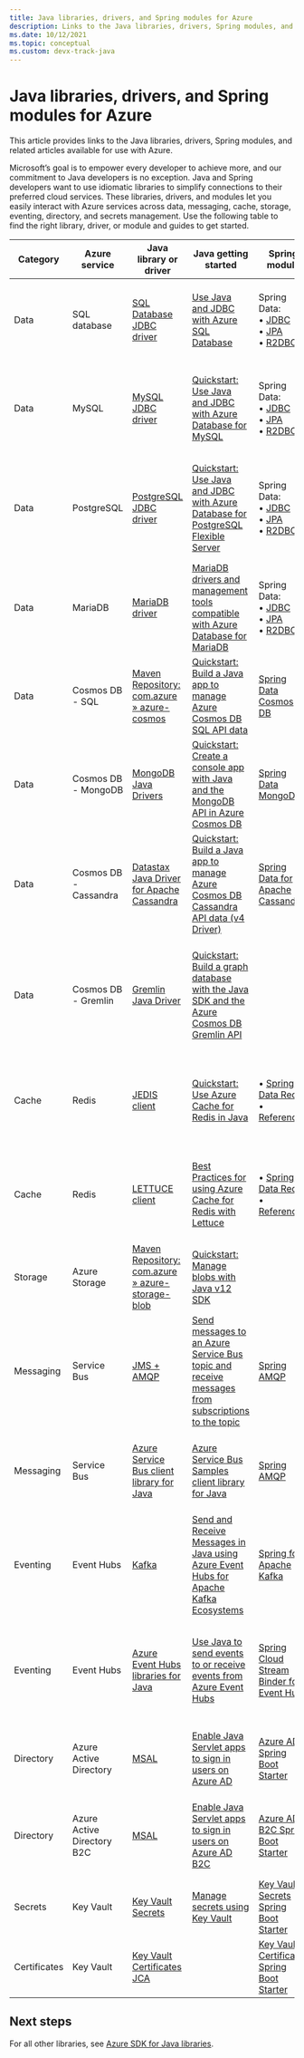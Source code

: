 ```yaml
---
title: Java libraries, drivers, and Spring modules for Azure
description: Links to the Java libraries, drivers, Spring modules, and related articles available for use with Azure.
ms.date: 10/12/2021
ms.topic: conceptual
ms.custom: devx-track-java
---
```


# Java libraries, drivers, and Spring modules for Azure

This article provides links to the Java libraries, drivers, Spring modules, and related articles available for use with Azure.

Microsoft’s goal is to empower every developer to achieve more, and our commitment to Java developers is no exception. Java and Spring developers want to use idiomatic libraries to simplify connections to their preferred cloud services. These libraries, drivers, and modules let you easily interact with Azure services across data, messaging, cache, storage, eventing, directory, and secrets management. Use the following table to find the right library, driver, or module and guides to get started.

<!-- In raw Markdown, this table is best viewed with word-wrap turned off. -->

| Category     | Azure service              | Java library or driver                             | Java getting started                                                                               | Spring module                                          | Spring getting started                                                                                                                           |
|--------------|----------------------------|----------------------------------------------------|----------------------------------------------------------------------------------------------------|--------------------------------------------------------|--------------------------------------------------------------------------------------------------------------------------------------------------|
| Data         | SQL database               | [SQL Database JDBC driver]                         | [Use Java and JDBC with Azure SQL Database]                                                        | Spring Data: <br> • [JDBC] <br> • [JPA] <br> • [R2DBC] | Use Spring Data with Azure SQL Database: <br> • [JDBC][JDBC SQL] <br> • [JPA][JPA SQL] <br> • [R2DBC][R2DBC SQL]                                 |
| Data         | MySQL                      | [MySQL JDBC driver]                                | [Quickstart: Use Java and JDBC with Azure Database for MySQL]                                      | Spring Data: <br> • [JDBC] <br> • [JPA] <br> • [R2DBC] | Use Spring Data with Azure Database for MySQL: <br> • [JDBC][JDBC MySQL] <br> • [JPA][JPA MySQL] <br> • [R2DBC][R2DBC MySQL]                     |
| Data         | PostgreSQL                 | [PostgreSQL JDBC driver]                           | [Quickstart: Use Java and JDBC with Azure Database for PostgreSQL Flexible Server]                 | Spring Data: <br> • [JDBC] <br> • [JPA] <br> • [R2DBC] | Use Spring Data with Azure Database for PostgreSQL: <br> • [JDBC][JDBC PostgreSQL] <br> • [JPA][JPA PostgreSQL] <br> • [R2DBC][R2DBC PostgreSQL] |
| Data         | MariaDB                    | [MariaDB driver]                                   | [MariaDB drivers and management tools compatible with Azure Database for MariaDB]                  | Spring Data: <br> • [JDBC] <br> • [JPA] <br> • [R2DBC] | Use Spring Data with Azure Database for MySQL: <br> • [JDBC][JDBC MySQL] <br> • [JPA][JPA MySQL] <br> • [R2DBC][R2DBC MySQL]                     |
| Data         | Cosmos DB - SQL            | [Maven Repository: com.azure » azure-cosmos]       | [Quickstart: Build a Java app to manage Azure Cosmos DB SQL API data]                              | [Spring Data Cosmos DB]                                | [How to use the Spring Boot Starter with the Azure Cosmos DB SQL API]                                                                            |
| Data         | Cosmos DB - MongoDB        | [MongoDB Java Drivers]                             | [Quickstart: Create a console app with Java and the MongoDB API in Azure Cosmos DB]                | [Spring Data MongoDB]                                  | [How to use Spring Data MongoDB API with Azure Cosmos DB]                                                                                        |
| Data         | Cosmos DB - Cassandra      | [Datastax Java Driver for Apache Cassandra]        | [Quickstart: Build a Java app to manage Azure Cosmos DB Cassandra API data (v4 Driver)]            | [Spring Data for Apache Cassandra]                     | [How to use Spring Data Apache Cassandra API with Azure Cosmos DB]                                                                               |
| Data         | Cosmos DB - Gremlin        | [Gremlin Java Driver]                              | [Quickstart: Build a graph database with the Java SDK and the Azure Cosmos DB Gremlin API]         |                                                        | [Quickstart: Build a graph database with the Java SDK and the Azure Cosmos DB Gremlin API]                                                       |
| Cache        | Redis                      | [JEDIS client]                                     | [Quickstart: Use Azure Cache for Redis in Java]                                                    | • [Spring Data Redis] <br> • [Reference]               | [Configure a Spring Boot Initializer app to use Redis in the cloud with Azure Redis Cache]                                                       |
| Cache        | Redis                      | [LETTUCE client]                                   | [Best Practices for using Azure Cache for Redis with Lettuce]                                      | • [Spring Data Redis] <br> • [Reference]               | [Configure a Spring Boot Initializer app to use Redis in the cloud with Azure Redis Cache]                                                       |
| Storage      | Azure Storage              | [Maven Repository: com.azure » azure-storage-blob] | [Quickstart: Manage blobs with Java v12 SDK]                                                       |                                                        | [How to use the Spring Boot Starter for Azure Storage]                                                                                           |
| Messaging    | Service Bus                | [JMS + AMQP]                                       | [Send messages to an Azure Service Bus topic and receive messages from subscriptions to the topic] | [Spring AMQP]                                          | [How to use Spring Boot Starter for Azure Service Bus JMS]                                                                              |
| Messaging    | Service Bus                | [Azure Service Bus client library for Java]        | [Azure Service Bus Samples client library for Java]                                                | [Spring AMQP]                                          | [How to use Spring Cloud Azure Stream Binder for Azure Service Bus]                                                                              |
| Eventing     | Event Hubs                 | [Kafka]                                            | [Send and Receive Messages in Java using Azure Event Hubs for Apache Kafka Ecosystems]             | [Spring for Apache Kafka]                              | [How to use the Spring Boot Starter for Apache Kafka with Azure Event Hubs]                                                                      |
| Eventing     | Event Hubs                 | [Azure Event Hubs libraries for Java]              | [Use Java to send events to or receive events from Azure Event Hubs]                               | [Spring Cloud Stream Binder for Event Hubs]            | [How to create a Spring Cloud Stream Binder application with Azure Event Hubs]                                                                   |
| Directory    | Azure Active Directory     | [MSAL]                                             | [Enable Java Servlet apps to sign in users on Azure AD]                                            | [Azure AD Spring Boot Starter]                         | [Enable Spring Boot Web apps to sign in users on Azure AD]                                                                                       |
| Directory    | Azure Active Directory B2C | [MSAL]                                             | [Enable Java Servlet apps to sign in users on Azure AD B2C]                                        | [Azure AD B2C Spring Boot Starter]                     | [Enable Spring Boot Web apps to sign in users on Azure AD B2C]                                                                                   |
| Secrets      | Key Vault                  | [Key Vault Secrets]                                | [Manage secrets using Key Vault]                                                                   | [Key Vault Secrets Spring Boot Starter]                | [Manage secrets for Spring Boot apps]                                                                                                            |
| Certificates | Key Vault                  | [Key Vault Certificates JCA]                       |                                                                                                    | [Key Vault Certificates Spring Boot Starter]           | [Manage certificates for Spring Boot apps]                                                                                                       |

[SQL Database JDBC driver]: /java/api/overview/azure/sql
[MySQL JDBC driver]: https://dev.mysql.com/downloads/connector/j/
[PostgreSQL JDBC driver]: https://jdbc.postgresql.org/download.html
[MariaDB driver]: https://downloads.mariadb.org/connector-java/
[Maven Repository: com.azure » azure-cosmos]: https://mvnrepository.com/artifact/com.azure/azure-cosmos
[MongoDB Java Drivers]: https://mongodb.github.io/mongo-java-driver/
[Datastax Java Driver for Apache Cassandra]: https://github.com/datastax/java-driver/tree/4.x
[Gremlin Java Driver]: https://mvnrepository.com/artifact/org.apache.tinkerpop/gremlin-driver
[JEDIS client]: https://github.com/redis/jedis
[LETTUCE client]: https://github.com/lettuce-io/lettuce-core
[Maven Repository: com.azure » azure-storage-blob]: https://mvnrepository.com/artifact/com.azure/azure-storage-blob
[JMS + AMQP]: /azure/service-bus-messaging/how-to-use-java-message-service-20#downloading-the-java-message-service-jms-client-library
[Azure Service Bus client library for Java]: /java/api/overview/azure/messaging-servicebus-readme
[Kafka]: https://kafka.apache.org/10/documentation.html
[Azure Event Hubs libraries for Java]: /java/api/overview/azure/eventhub
[MSAL]: https://github.com/AzureAD/microsoft-authentication-library-for-java
[Key Vault Secrets]: https://github.com/Azure/azure-sdk-for-java/tree/main/sdk/keyvault/azure-security-keyvault-secrets
[Key Vault Certificates JCA]: https://github.com/Azure/azure-sdk-for-java/tree/main/sdk/keyvault/azure-security-keyvault-jca
[Use Java and JDBC with Azure SQL Database]: /azure/azure-sql/database/connect-query-java
[Quickstart: Use Java and JDBC with Azure Database for MySQL]: /azure/mysql/connect-java
[Quickstart: Use Java and JDBC with Azure Database for PostgreSQL Flexible Server]: /azure/postgresql/flexible-server/connect-java
[MariaDB drivers and management tools compatible with Azure Database for MariaDB]: /azure/mariadb/concepts-compatibility
[Quickstart: Build a Java app to manage Azure Cosmos DB SQL API data]: /azure/cosmos-db/sql/create-sql-api-java
[Quickstart: Create a console app with Java and the MongoDB API in Azure Cosmos DB]: /azure/cosmos-db/mongodb/create-mongodb-java
[Quickstart: Build a Java app to manage Azure Cosmos DB Cassandra API data (v4 Driver)]: /azure/cosmos-db/cassandra/manage-data-java-v4-sdk
[Quickstart: Build a graph database with the Java SDK and the Azure Cosmos DB Gremlin API]: /azure/cosmos-db/graph/create-graph-java
[Quickstart: Use Azure Cache for Redis in Java]: /azure/azure-cache-for-redis/cache-java-get-started
[Best Practices for using Azure Cache for Redis with Lettuce]: https://github.com/Azure/AzureCacheForRedis/blob/main/Lettuce%20Best%20Practices.md
[Quickstart: Manage blobs with Java v12 SDK]: /azure/storage/blobs/storage-quickstart-blobs-java
[Send messages to an Azure Service Bus topic and receive messages from subscriptions to the topic]: /azure/service-bus-messaging/service-bus-java-how-to-use-topics-subscriptions
[Azure Service Bus Samples client library for Java]: https://github.com/Azure/azure-sdk-for-java/tree/azure-messaging-servicebus_7.4.1/sdk/servicebus/azure-messaging-servicebus/src/samples
[Send and Receive Messages in Java using Azure Event Hubs for Apache Kafka Ecosystems]: https://github.com/Azure/azure-event-hubs-for-kafka/tree/master/quickstart/java
[Use Java to send events to or receive events from Azure Event Hubs]: /azure/event-hubs/event-hubs-java-get-started-send
[Enable Java Servlet apps to sign in users on Azure AD]: https://github.com/Azure-Samples/ms-identity-java-servlet-webapp-authentication/tree/main/1-Authentication/sign-in#readme
[Enable Java Servlet apps to sign in users on Azure AD B2C]: https://github.com/Azure-Samples/ms-identity-java-servlet-webapp-authentication/tree/main/1-Authentication/sign-in-b2c#readme
[Manage secrets using Key Vault]: /azure/key-vault/secrets/quick-create-java
[JDBC]: https://spring.io/projects/spring-data-jdbc
[JPA]: https://spring.io/projects/spring-data-jpa
[R2DBC]: https://spring.io/projects/spring-data-r2dbc
[Spring Data Cosmos DB]: /azure/developer/java/spring-framework/how-to-guides-spring-data-cosmosdb
[Spring Data MongoDB]: https://spring.io/projects/spring-data-mongodb
[Spring Data for Apache Cassandra]: https://spring.io/projects/spring-data-cassandra
[Spring Data Redis]: https://spring.io/projects/spring-data-redis
[Reference]: https://docs.spring.io/spring-data/data-redis/docs/current/reference/html/#redis:requirements
[Spring AMQP]: https://spring.io/projects/spring-amqp
[Spring for Apache Kafka]: https://spring.io/projects/spring-kafka
[Spring Cloud Stream Binder for Event Hubs]: https://github.com/Azure/azure-sdk-for-java/tree/main/sdk/spring/azure-spring-cloud-stream-binder-eventhubs
[Azure AD Spring Boot Starter]: https://github.com/Azure/azure-sdk-for-java/tree/main/sdk/spring/azure-spring-boot-starter-active-directory
[Azure AD B2C Spring Boot Starter]: https://github.com/Azure/azure-sdk-for-java/tree/main/sdk/spring/azure-spring-boot-starter-active-directory-b2c
[Key Vault Secrets Spring Boot Starter]: https://github.com/Azure/azure-sdk-for-jav[a/tree/main/sdk/spring/azure-spring-boot-starter-keyvault-secrets
[Key Vault Certificates Spring Boot Starter]: https://github.com/Azure/azure-sdk-for-java/tree/main/sdk/spring/azure-spring-boot-starter-keyvault-certificates
[JDBC SQL]: /azure/developer/java/spring-framework/configure-spring-data-jdbc-with-azure-sql-server
[JPA SQL]: /azure/developer/java/spring-framework/configure-spring-data-jpa-with-azure-sql-server
[R2DBC SQL]: /azure/developer/java/spring-framework/configure-spring-data-r2dbc-with-azure-sql-server
[JDBC MySQL]: /azure/developer/java/spring-framework/configure-spring-data-jdbc-with-azure-mysql
[JPA MySQL]: /azure/developer/java/spring-framework/configure-spring-data-jpa-with-azure-mysql
[R2DBC MySQL]: /azure/developer/java/spring-framework/configure-spring-data-r2dbc-with-azure-mysql
[JDBC PostgreSQL]: /azure/developer/java/spring-framework/configure-spring-data-jdbc-with-azure-postgresql
[JPA PostgreSQL]: /azure/developer/java/spring-framework/configure-spring-data-jpa-with-azure-postgresql
[R2DBC PostgreSQL]: /azure/developer/java/spring-framework/configure-spring-data-r2dbc-with-azure-postgresql
[How to use the Spring Boot Starter with the Azure Cosmos DB SQL API]: /azure/developer/java/spring-framework/configure-spring-boot-starter-java-app-with-cosmos-db
[How to use Spring Data MongoDB API with Azure Cosmos DB]: /azure/developer/java/spring-framework/configure-spring-data-mongodb-with-cosmos-db
[How to use Spring Data Apache Cassandra API with Azure Cosmos DB]: /azure/developer/java/spring-framework/configure-spring-data-apache-cassandra-with-cosmos-db
[Quickstart: Build a graph database with the Java SDK and the Azure Cosmos DB Gremlin API]: /azure/cosmos-db/graph/create-graph-java
[Configure a Spring Boot Initializer app to use Redis in the cloud with Azure Redis Cache]: /azure/developer/java/spring-framework/configure-spring-boot-initializer-java-app-with-redis-cache
[How to use the Spring Boot Starter for Azure Storage]: /azure/developer/java/spring-framework/configure-spring-boot-starter-java-app-with-azure-storage
[How to use Spring Boot Starter for Azure Service Bus JMS]: /azure/developer/java/spring-framework/configure-spring-boot-starter-java-app-with-azure-service-bus
[How to use Spring Cloud Azure Stream Binder for Azure Service Bus]: /azure/developer/java/spring-framework/configure-spring-cloud-stream-binder-java-app-with-service-bus
[How to use the Spring Boot Starter for Apache Kafka with Azure Event Hubs]: /azure/developer/java/spring-framework/configure-spring-cloud-stream-binder-java-app-kafka-azure-event-hub
[How to create a Spring Cloud Stream Binder application with Azure Event Hubs]: /azure/developer/java/spring-framework/configure-spring-cloud-stream-binder-java-app-azure-event-hub
[Enable Spring Boot Web apps to sign in users on Azure AD]: https://github.com/Azure-Samples/ms-identity-java-spring-tutorial/tree/main/1-Authentication/sign-in#readme
[Enable Spring Boot Web apps to sign in users on Azure AD B2C]: https://github.com/Azure-Samples/ms-identity-java-spring-tutorial/tree/main/1-Authentication/sign-in-b2c#readme
[Manage secrets for Spring Boot apps]: /azure/developer/java/spring-framework/configure-spring-boot-starter-java-app-with-azure-key-vault
[Manage certificates for Spring Boot apps]: /azure/developer/java/spring-framework/configure-spring-boot-starter-java-app-with-azure-key-vault-certificates

## Next steps

For all other libraries, see [Azure SDK for Java libraries](/azure/developer/java/sdk/azure-sdk-library-package-index).

